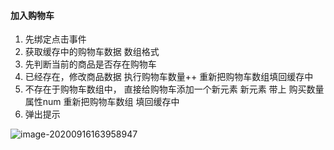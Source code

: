 #### 加入购物车
1. 先绑定点击事件
2. 获取缓存中的购物车数据 数组格式
3. 先判断当前的商品是否存在购物车
4. 已经存在，修改商品数据 执行购物车数量++ 重新把购物车数组填回缓存中
5. 不存在于购物车数组中， 直接给购物车添加一个新元素 新元素 带上 购买数量属性num 重新把购物车数组 填回缓存中
6. 弹出提示

![image-20200916163958947](C:\Users\Administrator\AppData\Roaming\Typora\typora-user-images\image-20200916163958947.png)